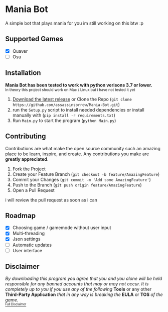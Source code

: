 # Mania Bot
A simple bot that plays mania for you
im still working on this btw :p

## Supported Games
- [x] Quaver
- [ ] Osu

## Installation
**Mania Bot has been tested to work with python verisons 3.7 or lower.**  
<sup>In theory this project should work on Mac / Linux but i have not tested it yet</sup>

1. <a href="https://github.com/assassinsorrow/Mania-Bot/releases">Download the latest release</a> or Clone the Repo (`git clone https://github.com/assassinsorrow/Mania-Bot.git`)
2. run the `Setup.py` script to install needed dependencies or install manually with (`pip install -r requirements.txt`)
3. Run `Main.py` to start the program (`python Main.py`)

## Contributing
Contributions are what make the open source community such an amazing place to be learn, inspire, and create. Any contributions you make are **greatly appreciated**.

1. Fork the Project
2. Create your Feature Branch (`git checkout -b feature/AmazingFeature`)
3. Commit your Changes (`git commit -m 'Add some AmazingFeature'`)
4. Push to the Branch (`git push origin feature/AmazingFeature`)
5. Open a Pull Request

i will review the pull request as soon as i can

## Roadmap
- [x] Choosing game / gamemode without user input
- [x] Multi-threading
- [x] Json settings
- [ ] Automatic updates
- [ ] User interface 

## Disclaimer 
*By downloading this program you agree that you and you alone will be held responsible for any banned accounts that may or may not occur. It is completely up to you if you use any of the following* **Tools** or any other **Third-Party Application** *that in any way is breaking the* **EULA** or **TOS** *of the game.*       
<a href="https://github.com/assassinsorrow/Mania-Bot/blob/master/DISCLAIMER.md"><sub><sup>Full Disclaimer</sup></sub></a>

